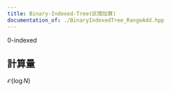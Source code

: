 ```yaml
---
title: Binary-Indexed-Tree(区間加算)
documentation_of: ./BinaryIndexedTree_RangeAdd.hpp
---
```

0-indexed
## 計算量
$\mathcal{O}(\log N)$
